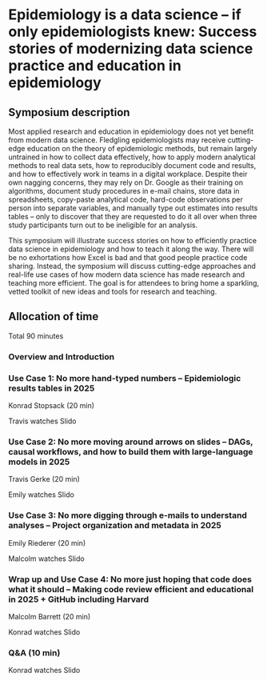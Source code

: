 # Epidemiology is a data science – if only epidemiologists knew: Success stories of modernizing data science practice and education in epidemiology

## Symposium description

Most applied research and education in epidemiology does not yet benefit from modern data science. Fledgling epidemiologists may receive cutting-edge education on the theory of epidemiologic methods, but remain largely untrained in how to collect data effectively, how to apply modern analytical methods to real data sets, how to reproducibly document code and results, and how to effectively work in teams in a digital workplace. Despite their own nagging concerns, they may rely on Dr. Google as their training on algorithms, document study procedures in e-mail chains, store data in spreadsheets, copy-paste analytical code, hard-code observations per person into separate variables, and manually type out estimates into results tables – only to discover that they are requested to do it all over when three study participants turn out to be ineligible for an analysis.

This symposium will illustrate success stories on how to efficiently practice data science in epidemiology and how to teach it along the way. There will be no exhortations how Excel is bad and that good people practice code sharing. Instead, the symposium will discuss cutting-edge approaches and real-life use cases of how modern data science has made research and teaching more efficient. The goal is for attendees to bring home a sparkling, vetted toolkit of new ideas and tools for research and teaching.


## Allocation of time

Total 90 minutes

### Overview and Introduction
### Use Case 1: No more hand-typed numbers – Epidemiologic results tables in 2025

Konrad Stopsack (20 min)

Travis watches Slido


### Use Case 2: No more moving around arrows on slides – DAGs, causal workflows, and how to build them with large-language models in 2025

Travis Gerke (20 min)

Emily watches Slido


### Use Case 3: No more digging through e-mails to understand analyses – Project organization and metadata in 2025

Emily Riederer (20 min)

Malcolm watches Slido


### Wrap up and Use Case 4: No more just hoping that code does what it should – Making code review efficient and educational in 2025 + GitHub including Harvard

Malcolm Barrett (20 min)

Konrad watches Slido


### Q&A (10 min)

Konrad watches Slido
